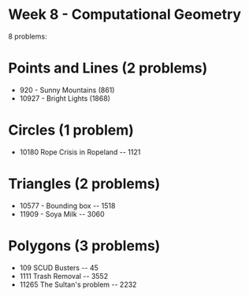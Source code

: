 Week 8 - Computational Geometry
===============================

8 problems:

# Points and Lines (2 problems)
- 920 - Sunny Mountains (861)
- 10927 - Bright Lights (1868)

# Circles (1 problem)
- 10180 Rope Crisis in Ropeland -- 1121

# Triangles (2 problems)
- 10577 - Bounding box -- 1518
- 11909 - Soya Milk -- 3060

# Polygons (3 problems)
- 109 SCUD Busters -- 45
- 1111 Trash Removal -- 3552
- 11265 The Sultan's problem -- 2232


